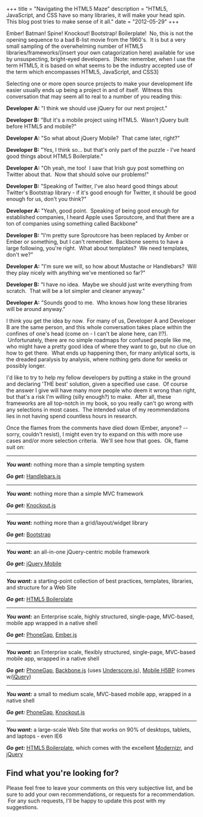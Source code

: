 +++
title       = "Navigating the HTML5 Maze"
description = "HTML5, JavaScript, and CSS have so many libraries, it will make your head spin.  This blog post tries to make sense of it all."
date        = "2012-05-29"
+++

<p style="text-align: left;">Ember! Batman! Spine! Knockout! Bootstrap! Boilerplate!  No, this is not the opening sequence to a bad B-list movie from the 1960's.  It is but a very small sampling of the overwhelming number of HTML5 libraries/frameworks/(insert your own catagorization here) available for use by unsuspecting, bright-eyed developers.  [Note: remember, when I use the term HTML5, it is based on what seems to be the industry accepted use of the term which encompasses HTML5, JavaScript, and CSS3]

Selecting one or more open source projects to make your development life easier usually ends up being a project in and of itself.  Witness this conversation that may seem all to real to a number of you reading this:</p>
<p style="text-align: left;"><strong>Developer A:</strong> "I think we should use jQuery for our next project."</p>
<p style="text-align: left;"><strong>Developer B:</strong> "But it's a mobile project using HTML5.  Wasn't jQuery built before HTML5 and mobile?"</p>
<p style="text-align: left;"><strong>Developer A:</strong> "So what about jQuery Mobile?  That came later, right?"</p>
<p style="text-align: left;"><strong>Developer B:</strong> "Yes, I think so... but that's only part of the puzzle - I've heard good things about HTML5 Boilerplate."</p>
<p style="text-align: left;"><strong>Developer A:</strong> "Oh yeah, me too!  I saw that Irish guy post something on Twitter about that.  Now that should solve our problems!"</p>
<p style="text-align: left;"><strong>Developer B:</strong> "Speaking of Twitter, I've also heard good things about Twitter's Bootstrap library - if it's good enough for Twitter, it should be good enough for us, don't you think?"</p>
<p style="text-align: left;"><strong>Developer A:</strong> "Yeah, good point.  Speaking of being good enough for established companies, I heard Apple uses Sproutcore, and that there are a ton of companies using something called Backbone"</p>
<p style="text-align: left;"><strong>Developer B:</strong> "I'm pretty sure Sproutcore has been replaced by Amber or Ember or something, but I can't remember.  Backbone seems to have a large following, you're right.  What about templates?  We need templates, don't we?"</p>
<p style="text-align: left;"><strong> Developer A:</strong> "I'm sure we will, so how about Mustache or Handlebars?  Will they play nicely with anything we've mentioned so far?"</p>
<p style="text-align: left;"><strong> Developer B:</strong> "I have no idea.  Maybe we should just write everything from scratch.  That will be a lot simpler and cleaner anyway."</p>
<p style="text-align: left;"><strong>Developer A:</strong> "Sounds good to me.  Who knows how long these libraries will be around anyway."</p>
<p style="text-align: left;">I think you get the idea by now.  For many of us, Developer A and Developer B are the same person, and this whole conversation takes place within the confines of one's head (come on - I can't be alone here, can I!?).  Unfortunately, there are no simple roadmaps for confused people like me, who might have a pretty good idea of where they want to go, but no clue on how to get there.  What ends up happening then, for many anlytical sorts, is the dreaded paralysis by analysis, where nothing gets done for weeks or possibly longer.</p>
<p style="text-align: left;">I'd like to try to help my fellow developers by putting a stake in the ground and declaring 'THE best' solution, given a specified use case.  Of course the answer I give will have many more people who deem it wrong than right, but that's a risk I'm willing (silly enough?) to make.  After all, these frameworks are all top-notch in my book, so you really can't go wrong with any selections in most cases.  The intended value of my reommendations lies in not having spend countless hours in research.</p>
<p style="text-align: left;">Once the flames from the comments have died down (Ember, anyone? --sorry, couldn't resist), I might even try to expand on this with more use cases and/or more selection criteria.  We'll see how that goes.  Ok, flame suit on:</p>

<hr style="text-align: left;" />
<p style="text-align: left;"><strong><em>You want:</em></strong> nothing more than a simple tempting system</p>
<p style="text-align: left;"></p>
<p style="text-align: left;"><strong><em>Go get:</em></strong> <a href="http://handlebarsjs.com/">Handlebars.js</a></p>

<hr style="text-align: left;" />
<p style="text-align: left;"><strong><em>You want:</em></strong> nothing more than a simple MVC framework</p>
<p style="text-align: left;"></p>
<p style="text-align: left;"><strong><em>Go get:</em></strong> <a href="http://knockoutjs.com/">Knockout.js</a></p>

<hr style="text-align: left;" />
<p style="text-align: left;"><strong><em>You want:</em></strong> nothing more than a grid/layout/widget library</p>
<p style="text-align: left;"></p>
<p style="text-align: left;"><strong><em>Go get:</em></strong> <a href="http://twitter.github.com/bootstrap/">Bootstrap</a></p>

<hr style="text-align: left;" />
<p style="text-align: left;"><strong><em>You want:</em></strong> an all-in-one jQuery-centric mobile framework</p>
<p style="text-align: left;"></p>
<p style="text-align: left;"><strong><em>Go get:</em></strong> <a href="http://jquerymobile.com/">jQuery Mobile</a></p>

<hr style="text-align: left;" />
<p style="text-align: left;"><strong><em>You want:</em></strong> a starting-point collection of best practices, templates, libraries, and structure for a Web Site</p>
<p style="text-align: left;"></p>
<p style="text-align: left;"><strong><em>Go get:</em></strong> <a href="http://html5boilerplate.com/">HTML5 Boilerplate</a></p>

<hr style="text-align: left;" />
<p style="text-align: left;"><strong><em>You want:</em></strong> an Enterprise scale, highly structured, single-page, MVC-based, mobile app wrapped in a native shell</p>
<p style="text-align: left;"></p>
<p style="text-align: left;"><strong><em>Go get:</em></strong> <a href="http://phonegap.com/">PhoneGap</a>, <a href="http://emberjs.com/">Ember.js</a></p>

<hr style="text-align: left;" />
<p style="text-align: left;"><strong><em>You want:</em></strong> an Enterprise scale, flexibly structured, single-page, MVC-based mobile app, wrapped in a native shell</p>
<p style="text-align: left;"></p>
<p style="text-align: left;"><strong><em>Go get:</em></strong> <a href="http://phonegap.com/">PhoneGap</a>, <a href="http://documentcloud.github.com/backbone/">Backbone.js</a> (uses <a href="http://documentcloud.github.com/underscore/">Underscore.js</a>), <a href="http://html5boilerplate.com/mobile">Mobile H5BP</a> (comes w/<a href="http://jquery.com/">jQuery</a>)</p>

<hr style="text-align: left;" />
<p style="text-align: left;"><strong><em>You want:</em></strong> a small to medium scale, MVC-based mobile app, wrapped in a native shell</p>
<p style="text-align: left;"></p>
<p style="text-align: left;"><strong><em>Go get:</em></strong> <a href="http://phonegap.com/">PhoneGap</a>, <a href="http://knockoutjs.com/">Knockout.js</a></p>

<hr style="text-align: left;" />
<p style="text-align: left;"><strong><em>You want:</em></strong> a large-scale Web Site that works on 90% of desktops, tablets, and laptops - even IE6</p>
<p style="text-align: left;"></p>
<p style="text-align: left;"><strong><em>Go get:</em></strong> <a href="http://html5boilerplate.com/">HTML5 Boilerplate</a>, which comes with the excellent <a href="http://www.modernizr.com/">Modernizr</a>, and <a href="http://jquery.com/">jQuery</a></p>

<h2 style="text-align: left;">Find what you're looking for?</h2>
<p style="text-align: left;">Please feel free to leave your comments on this very subjective list, and be sure to add your own recommendations, or requests for a recommendation.  For any such requests, I'll be happy to update this post with my suggestions.</p>
